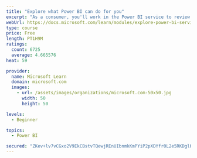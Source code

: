 ```yaml
---
title: "Explore what Power BI can do for you"
excerpt: "As a consumer, you'll work in the Power BI service to review and interact with content that has been shared with you. This module provides the foundational information that you need to work effectively in the Power BI service."
webUrl: https://docs.microsoft.com/learn/modules/explore-power-bi-service/
type: course
price: Free
length: PT1H9M
ratings:
  count: 6725
  average: 4.665576
heat: 59

provider:
  name: Microsoft Learn
  domain: microsoft.com
  images:
    - url: /assets/images/organizations/microsoft.com-50x50.jpg
      width: 50
      height: 50

levels:
  - Beginner

topics:
  - Power BI

secured: "ZKev+lv7vCGxo2V9EkCBstvTQewjREnUIbnmkKmPYiP2pXDYfr0L2e5RKDglKAhM9L39o1VHxfHrxCsQ7gKuaY6iQ2io8I9+O0VolqCExmvwLYzPYgAKo8pCHzcJGnGocp3WIYYExZkzyOMsZFT40ronuFTlPHzDt2IyukYT1lgAPwJqKM0AyHe3bWC1E+s+ZoAZN4J4xkqpa+bwy0NgQdBD2Vs6LkSaw0qVguK56QEO3dyS8oFP8xEGAylR1WomqinCoXIHynvM7o6TRsodcBNcQ3WiLVH9UZ6Ntjo5xZiBbEgfAadL5xLMzdG0vIMwvfmn+DCptRB2jpuETfezzVZAx0EN5ecEwFxMKIqWb9pyKlMWz7ZTDFN+zVxsO4o6t9ydch5gZ0mUME/UGgUs9cMcsyyXCZfwQ+jBf/bo26k=;66P7hEIj4EdCAZPLVvU5Pg=="
---
```


